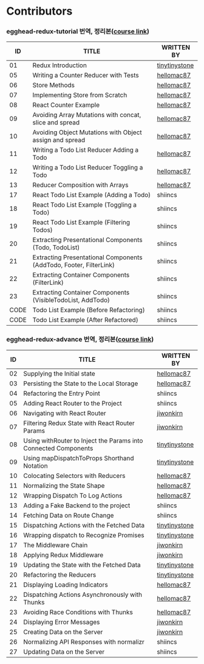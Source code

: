 # Contributors

### egghead-redux-tutorial 번역, 정리본([course link](https://egghead.io/courses/getting-started-with-redux))

| ID   | TITLE                                                        | WRITTEN BY                                        |
| ---- | ------------------------------------------------------------ | ------------------------------------------------- |
| 01   | Redux Introduction                                           | [tinytinystone](https://github.com/tinytinystone) |
| 05   | Writing a Counter Reducer with Tests                         | [hellomac87](https://github.com/hellomac87)       |
| 06   | Store Methods                                                | [hellomac87](https://github.com/hellomac87)       |
| 07   | Implementing Store from Scratch                              | [hellomac87](https://github.com/hellomac87)       |
| 08   | React Counter Example                                        | [hellomac87](https://github.com/hellomac87)       |
| 09   | Avoiding Array Mutations with concat, slice and spread       | [hellomac87](https://github.com/hellomac87)       |
| 10   | Avoiding Object Mutations with Object assign and spread      | [hellomac87](https://github.com/hellomac87)       |
| 11   | Writing a Todo List Reducer Adding a Todo                    | [hellomac87](https://github.com/hellomac87)       |
| 12   | Writing a Todo List Reducer Toggling a Todo                  | [hellomac87](https://github.com/hellomac87)       |
| 13   | Reducer Composition with Arrays                              | [hellomac87](https://github.com/hellomac87)       |
| 17   | React Todo List Example (Adding a Todo)                      | shiincs                                           |
| 18   | React Todo List Example (Toggling a Todo)                    | shiincs                                           |
| 19   | React Todo List Example (Filtering Todos)                    | shiincs                                           |
| 20   | Extracting Presentational Components (Todo, TodoList)        | shiincs                                           |
| 21   | Extracting Presentational Components (AddTodo, Footer, FilterLink) | shiincs                                           |
| 22   | Extracting Container Components (FilterLink)                 | shiincs                                           |
| 23   | Extracting Container Components (VisibleTodoList, AddTodo)   | shiincs                                           |
| CODE | Todo List Example (Before Refactoring)                       | shiincs                                           |
| CODE | Todo List Example (After Refactored)                         | shiincs                                           |



### egghead-redux-advance 번역, 정리본([course link](https://egghead.io/courses/building-react-applications-with-idiomatic-redux))

| ID   | TITLE                                                        | WRITTEN BY                                        |
| ---- | ------------------------------------------------------------ | ------------------------------------------------- |
| 02   | Supplying the Initial state                                  | [hellomac87](https://github.com/hellomac87)       |
| 03   | Persisting the State to the Local Storage                    | [hellomac87](https://github.com/hellomac87)       |
| 04   | Refactoring the Entry Point                                  | shiincs                                           |
| 05   | Adding React Router to the Project                           | shiincs                                           |
| 06   | Navigating with React Router                                 | [jiwonkirn](https://github.com/jiwonkirn)         |
| 07   | Filtering Redux State with React Router Params               | [jiwonkirn](https://github.com/jiwonkirn)         |
| 08   | Using withRouter to Inject the Params into Connected Components | [tinytinystone](https://github.com/tinytinystone) |
| 09   | Using mapDispatchToProps Shorthand Notation                  | [tinytinystone](https://github.com/tinytinystone) |
| 10   | Colocating Selectors with Reducers                           | [hellomac87](https://github.com/hellomac87)       |
| 11   | Normalizing the State Shape                                  | [hellomac87](https://github.com/hellomac87)       |
| 12   | Wrapping Dispatch To Log Actions                             | [hellomac87](https://github.com/hellomac87)       |
| 13   | Adding a Fake Backend to the project                         | shiincs                                           |
| 14   | Fetching Data on Route Change                                | shiincs                                           |
| 15   | Dispatching Actions with the Fetched Data                    | [tinytinystone](https://github.com/tinytinystone) |
| 16   | Wrapping dispatch to Recognize Promises                      | [tinytinystone](https://github.com/tinytinystone) |
| 17   | The Middleware Chain                                         | [jiwonkirn](https://github.com/jiwonkirn)         |
| 18   | Applying Redux Middleware                                    | [jiwonkirn](https://github.com/jiwonkirn)         |
| 19   | Updating the State with the Fetched Data                     | [tinytinystone](https://github.com/tinytinystone) |
| 20   | Refactoring the Reducers                                     | [tinytinystone](https://github.com/tinytinystone) |
| 21   | Displaying Loading Indicators                                | [hellomac87](https://github.com/hellomac87)       |
| 22   | Dispatching Actions Asynchronously with Thunks               | [hellomac87](https://github.com/hellomac87)       |
| 23   | Avoiding Race Conditions with Thunks                         | [hellomac87](https://github.com/hellomac87)       |
| 24   | Displaying Error Messages                                    | [jiwonkirn](https://github.com/jiwonkirn)         |
| 25   | Creating Data on the Server                                  | [jiwonkirn](https://github.com/jiwonkirn)         |
| 26   | Normalizing API Responses with normalizr                     | shiincs                                           |
| 27   | Updating Data on the Server                                  | shiincs                                           |